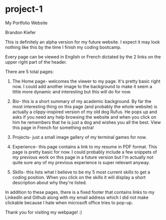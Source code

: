 # project-1
My Portfolio Website

Brandon Kiefer

This is definitely an alpha version for my future website. I expect it may look nothing like this by the time I finish my coding bootcamp.

Every page can be viewed in English or French dictated by the 2 links on the upper right part of the header.

There are 5 total pages:

1. The Home page- welcomes the viewer to my page.
It's pretty basic right now. I could add another image to the background to make it seem a little more dynamic and interesting but this will do for now.

2. Bio- this is a short summary of my academic background.
By far the most interesting thing on this page (and probably the whole website) is actually a clippy-inspired version of my old dog Rufus.
He pops up and asks if you need any help browsing the website and when you click on him he remembers that he is just a dog and wishes you all the best.
View this page in French for something extra!

3. Projects- just a small image gallery of my terminal games for now.

4. Experience- this page contains a link to my resume in PDF format. This page is pretty basic for now.
I could probably include a few snippets of my previous work on this page in a future version but I'm actually not quite sure any of my previous experience is super relevant anyway.

5. Skills- this lists what I believe to be my 5 most current skills to get a coding position.
When you click on the skills it will display a short description about why they're listed.

In addition to these pages, there is a fixed footer that contains links to my LinkedIn and Github along with my email address which I did not make clickable because I hate when microsoft office tries to pop-up.

Thank you for visiting my webpage!
:)
